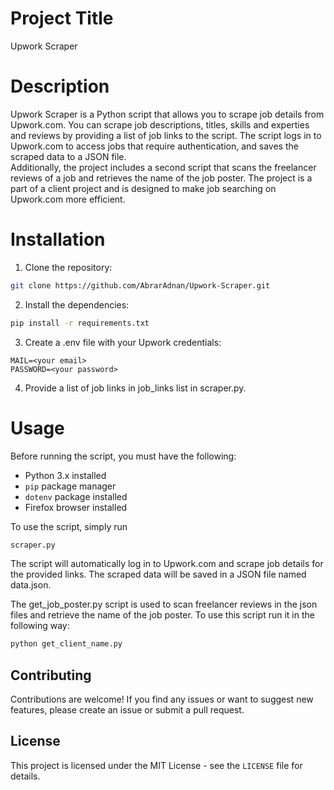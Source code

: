 # Project Title

Upwork Scraper

# Description

Upwork Scraper is a Python script that allows you to scrape job details from Upwork.com. You can scrape job descriptions, titles, skills and experties and reviews by providing a list of job links to the script. The script logs in to Upwork.com to access jobs that require authentication, and saves the scraped data to a JSON file.
<br>
Additionally, the project includes a second script that scans the freelancer reviews of a job and retrieves the name of the job poster. The project is a part of a client project and is designed to make job searching on Upwork.com more efficient.

# Installation

1. Clone the repository:



```bash
git clone https://github.com/AbrarAdnan/Upwork-Scraper.git
```

2. Install the dependencies:

```bash
pip install -r requirements.txt
```

3. Create a .env file with your Upwork credentials:

```
MAIL=<your email>
PASSWORD=<your password>
```

4. Provide a list of job links in job_links list in scraper.py.

# Usage

Before running the script, you must have the following:

- Python 3.x installed
- `pip` package manager
- `dotenv` package installed
- Firefox browser installed

To use the script, simply run 
```bash
scraper.py
```
The script will automatically log in to Upwork.com and scrape job details for the provided links. The scraped data will be saved in a JSON file named data.json.

The get_job_poster.py script is used to scan freelancer reviews in the json files and retrieve the name of the job poster. To use this script run it in the following way:

```bash
python get_client_name.py
```

## Contributing

Contributions are welcome! If you find any issues or want to suggest new features, please create an issue or submit a pull request.

## License

This project is licensed under the MIT License - see the `LICENSE` file for details.
